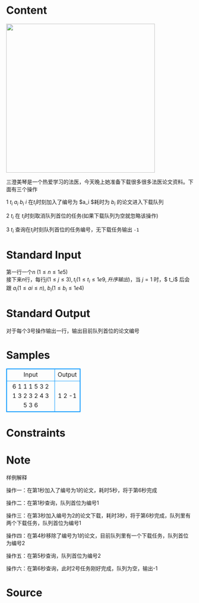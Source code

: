 
# Content

<img src="/source/lutece/san-cheng-mei-qin-de-xin-li-zhi-you-xue-xi/img/aHR0cDovLzViMDk4OGU1OTUyMjUuY2RuLnNvaHVjcy5jb20vaW1hZ2VzLzIwMTgwMTE5LzYzNDNlOGI3YzJlMjQ1YWQ4NmJkZTZlNmNmM2I5ODdjLmpwZWc=.jpeg" width = "400" />

三澄美琴是一个热爱学习的法医，今天晚上她准备下载很多很多法医论文资料。下面有三个操作

$1\ t_i\ a_i\ b_i$ $i$ 在$t_i$时刻加入了编号为 $a_i $耗时为 $b_i$ 的论文进入下载队列

$2\ t_i$ 在 $t_i$时刻取消队列首位的任务(如果下载队列为空就忽略该操作)

$3\ t_i$ 查询在$t_i$时刻队列首位的任务编号，无下载任务输出 `-1`

# Standard Input

第一行一个$n$ $(1\le n\le 1e5)$  
接下来$n$行，每行$j(1\le j\le 3),t_i(1\le t_i\le 1e9,升序输出)$，当 $j = 1$ 时，$ t_i$ 后会跟 $a_i(1\le ai \le n)$, $b_i(1\le b_i\le 1e4)$

# Standard Output

对于每个3号操作输出一行，输出目前队列首位的论文编号

# Samples

<style>
        table,table tr th, table tr td { border:1px solid #0094ff; }
        table { width: 200px; min-height: 25px; line-height: 25px; text-align: center; border-collapse: collapse;}   
    </style>
<table>
	<tr>
		<td>Input</td>
		<td>Output</td>
	</tr>
<tr><td>6
1 1 1 5
3 2
1 3 2 3
2 4
3 5
3 6</td><td>1
2
-1</td></tr></table>


# Constraints



# Note

样例解释

操作一：在第1秒加入了编号为1的论文，耗时5秒，将于第6秒完成

操作二：在第1秒查询，队列首位为编号1

操作三：在第3秒加入编号为2的论文下载，耗时3秒，将于第6秒完成，队列里有两个下载任务，队列首位为编号1

操作四：在第4秒移除了编号为1的论文，目前队列里有一个下载任务，队列首位为编号2

操作五：在第5秒查询，队列首位为编号2

操作六：在第6秒查询，此时2号任务刚好完成，队列为空，输出-1

# Source


